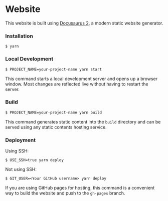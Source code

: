 # Website

This website is built using [Docusaurus 2](https://docusaurus.io/), a modern static website generator.

### Installation

```
$ yarn
```

### Local Development

```
$ PROJECT_NAME=your-project-name yarn start
```

This command starts a local development server and opens up a browser window. Most changes are reflected live without having to restart the server.

### Build

```
$ PROJECT_NAME=your-project-name yarn build
```

This command generates static content into the `build` directory and can be served using any static contents hosting service.

### Deployment

Using SSH:

```
$ USE_SSH=true yarn deploy
```

Not using SSH:

```
$ GIT_USER=<Your GitHub username> yarn deploy
```

If you are using GitHub pages for hosting, this command is a convenient way to build the website and push to the `gh-pages` branch.
